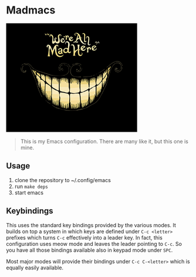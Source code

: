 # Madmacs

![img](assets/logo.png)

> This is my Emacs configuration. There are many like it, but this one is mine.

## Usage 

1. clone the repository to ~/.config/emacs
2. run `make deps`
3. start emacs 

## Keybindings

This uses the standard key bindings provided by the various modes.
It builds on top a system in which keys are defined under `C-c <letter>` prefixes which turns `C-c` effectively into a leader key.
In fact, this configuration uses meow mode and leaves the leader pointing to `C-c`.
So you have all those bindings available also in keypad mode under `SPC`.

Most major modes will provide their bindings under `C-c C-<letter>` which is equally easily available.


